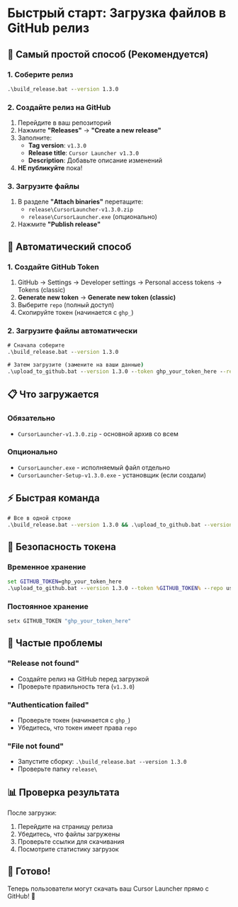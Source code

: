 # Быстрый старт: Загрузка файлов в GitHub релиз

## 🚀 Самый простой способ (Рекомендуется)

### 1. Соберите релиз
```cmd
.\build_release.bat --version 1.3.0
```

### 2. Создайте релиз на GitHub
1. Перейдите в ваш репозиторий
2. Нажмите **"Releases"** → **"Create a new release"**
3. Заполните:
   - **Tag version**: `v1.3.0`
   - **Release title**: `Cursor Launcher v1.3.0`
   - **Description**: Добавьте описание изменений
4. **НЕ публикуйте** пока!

### 3. Загрузите файлы
1. В разделе **"Attach binaries"** перетащите:
   - `release\CursorLauncher-v1.3.0.zip`
   - `release\CursorLauncher.exe` (опционально)
2. Нажмите **"Publish release"**

## 🔧 Автоматический способ

### 1. Создайте GitHub Token
1. GitHub → Settings → Developer settings → Personal access tokens → Tokens (classic)
2. **Generate new token** → **Generate new token (classic)**
3. Выберите `repo` (полный доступ)
4. Скопируйте токен (начинается с `ghp_`)

### 2. Загрузите файлы автоматически
```cmd
# Сначала соберите
.\build_release.bat --version 1.3.0

# Затем загрузите (замените на ваши данные)
.\upload_to_github.bat --version 1.3.0 --token ghp_your_token_here --repo username/CursorLauncher
```

## 📋 Что загружается

### Обязательно
- `CursorLauncher-v1.3.0.zip` - основной архив со всем

### Опционально
- `CursorLauncher.exe` - исполняемый файл отдельно
- `CursorLauncher-Setup-v1.3.0.exe` - установщик (если создали)

## ⚡ Быстрая команда

```cmd
# Все в одной строке
.\build_release.bat --version 1.3.0 && .\upload_to_github.bat --version 1.3.0 --token YOUR_TOKEN --repo YOUR_REPO
```

## 🔐 Безопасность токена

### Временное хранение
```cmd
set GITHUB_TOKEN=ghp_your_token_here
.\upload_to_github.bat --version 1.3.0 --token %GITHUB_TOKEN% --repo username/CursorLauncher
```

### Постоянное хранение
```cmd
setx GITHUB_TOKEN "ghp_your_token_here"
```

## 🚨 Частые проблемы

### "Release not found"
- Создайте релиз на GitHub перед загрузкой
- Проверьте правильность тега (`v1.3.0`)

### "Authentication failed"
- Проверьте токен (начинается с `ghp_`)
- Убедитесь, что токен имеет права `repo`

### "File not found"
- Запустите сборку: `.\build_release.bat --version 1.3.0`
- Проверьте папку `release\`

## 📊 Проверка результата

После загрузки:
1. Перейдите на страницу релиза
2. Убедитесь, что файлы загружены
3. Проверьте ссылки для скачивания
4. Посмотрите статистику загрузок

## 🎯 Готово!

Теперь пользователи могут скачать ваш Cursor Launcher прямо с GitHub! 🎉 